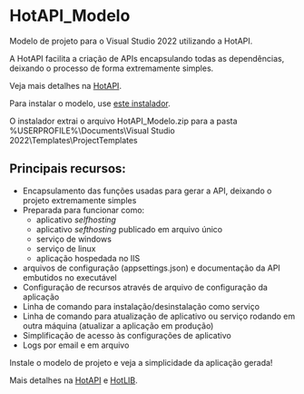 # HotAPI_Modelo

Modelo de projeto para o Visual Studio 2022 utilizando a HotAPI.

A HotAPI facilita a criação de APIs encapsulando todas as dependências, deixando o processo de forma extremamente simples.

Veja mais detalhes na <a href="https://github.com/mrebello/HotAPI">HotAPI</a>.


Para instalar o modelo, use <a href="https://github.com/mrebello/HotAPI_Modelo/raw/master/HotAPI_Modelo_install.exe">este  instalador</a>.

O instalador extrai o arquivo HotAPI_Modelo.zip para a pasta
%USERPROFILE%\Documents\Visual Studio 2022\Templates\ProjectTemplates


## Principais recursos:

- Encapsulamento das funções usadas para gerar a API, deixando o projeto extremamente simples
- Preparada para funcionar como:
	- aplicativo *selfhosting*
	- aplicativo *sefthosting* publicado em arquivo único
	- serviço de windows
	- serviço de linux
	- aplicação hospedada no IIS
- arquivos de configuração (appsettings.json) e documentação da API embutidos no executável
- Configuração de recursos através de arquivo de configuração da aplicação
- Linha de comando para instalação/desinstalação como serviço
- Linha de comando para atualização de aplicativo ou serviço rodando em outra máquina (atualizar a aplicação em produção)
- Simplificação de acesso às configurações de aplicativo
- Logs por email e em arquivo

Instale o modelo de projeto e veja a simplicidade da aplicação gerada!

Mais detalhes na <a href="https://github.com/mrebello/HotAPI">HotAPI</a> e <a href="https://github.com/mrebello/HotLIB">HotLIB</a>.
